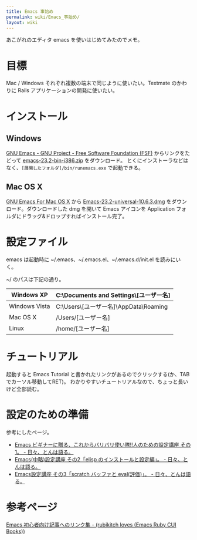 ```yaml
---
title: Emacs 事始め
permalink: wiki/Emacs_事始め/
layout: wiki
---
```


あこがれのエディタ emacs を使いはじめてみたのでメモ。

目標
====

Mac / Windows それぞれ複数の端末で同じように使いたい。Textmate
のかわりに Rails アプリケーションの開発に使いたい。

インストール
============

Windows
-------

[GNU Emacs - GNU Project - Free Software Foundation
(FSF)](http://www.gnu.org/software/emacs/) からリンクをたどって
[emacs-23.2-bin-i386.zip](ftp://ftp.ring.gr.jp/pub/GNU/emacs/windows/emacs-23.2-bin-i386.zip)
をダウンロード。
とくにインストーラなどはなく、`[展開したフォルダ]/bin/runemacs.exe`
で起動できる。

Mac OS X
--------

[GNU Emacs For Mac OS X](http://emacsformacosx.com/) から
[Emacs-23.2-universal-10.6.3.dmg](http://emacsformacosx.com/emacs-builds/Emacs-23.2-universal-10.6.3.dmg)
をダウンロード。ダウンロードした dmg を開いて Emacs アイコンを
Application フォルダにドラッグ&ドロップすればインストール完了。

設定ファイル
============

emacs は起動時に \~/.emacs、\~/.emacs.el、\~/.emacs.d/init.el
を読みにいく。

\~/ のパスは下記の通り。

|Windows XP|C:\\Documents and Settings\\[ユーザー名]|
|----------|----------------------------------------|
|Windows Vista|C:\\Users\\[ユーザー名]\\AppData\\Roaming|
|Mac OS X|/Users/[ユーザー名]|
|Linux|/home/[ユーザー名]|

チュートリアル
==============

起動すると Emacs Tutorial
と書かれたリンクがあるのでクリックする(か、TABでカーソル移動してRET)。
わかりやすいチュートリアルなので、ちょっと長いけど全部読む。

設定のための準備
================

参考にしたページ。

-   [Emacs ビギナーに贈る、これからバリバリ使い隊!!人のための設定講座
    その1。 -
    日々、とんは語る。](http://d.hatena.ne.jp/tomoya/20090121/1232536106)
-   [Emacs(中略)設定講座 その2「elisp のインストールと設定編」。 -
    日々、とんは語る。](http://d.hatena.ne.jp/tomoya/20090124/1232822594)
-   [Emacs設定講座 その3「scratch バッファと eval(評価)」。 -
    日々、とんは語る。](http://d.hatena.ne.jp/tomoya/20090215/1234692209)

参考ページ
==========

[Emacs 初心者向け記事へのリンク集 - (rubikitch loves (Emacs Ruby CUI
Books))](http://d.hatena.ne.jp/rubikitch/20090127/emacsnewbies)
